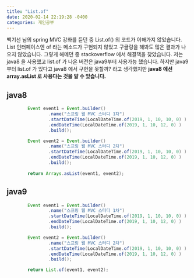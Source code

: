 ```yaml
---
title: "List.of"
date: 2020-02-14 22:19:28 -0400
categories: 개인공부
---
```


백기선 님의 spring MVC 강좌를 듣던 중 List.of() 의 코드가 이해가지 않았습니다.
List 인터페이스엔 of 라는 메소드가 구현되지 않았고 구글링을 해봐도 많은 결과가 나오지 않았습니다.
그렇게 해메던 중 stackoverflow 에서 해결책을 찾았습니다. 저는 java8 을 사용했고 list.of 가 나온
버전은 java9부터 사용가능 했습니다. 하지만 java9 부터 list.of 가 있다고 java8 에서
구현을 못할까? 라고 생각했지만 **java8 에선 array.asList 로 사용다는 것을 알 수 있습니다.**

## java8
```java
        Event event1 = Event.builder()
                .name("스프링 웹 MVC 스터디 1차")
                .startDateTime(LocalDateTime.of(2019, 1, 10, 10, 0) )
                .endDateTime(LocalDateTime.of(2019, 1, 10, 12, 0) )
                .build();

        Event event2 = Event.builder()
                .name("스프링 웹 MVC 스터디 2차")
                .startDateTime(LocalDateTime.of(2019, 1, 10, 10, 0) )
                .endDateTime(LocalDateTime.of(2019, 1, 10, 12, 0) )
                .build();
        
        return Arrays.asList(event1, event2);
```

## java9
```java
        Event event1 = Event.builder()
                .name("스프링 웹 MVC 스터디 1차")
                .startDateTime(LocalDateTime.of(2019, 1, 10, 10, 0) )
                .endDateTime(LocalDateTime.of(2019, 1, 10, 12, 0) )
                .build();

        Event event2 = Event.builder()
                .name("스프링 웹 MVC 스터디 2차")
                .startDateTime(LocalDateTime.of(2019, 1, 10, 10, 0) )
                .endDateTime(LocalDateTime.of(2019, 1, 10, 12, 0) )
                .build();

        return List.of(event1, event2); 
```



